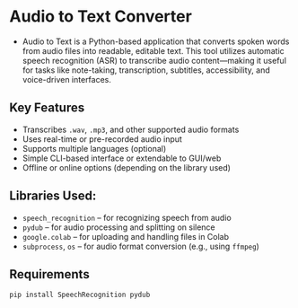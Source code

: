 # Audio to Text Converter
- Audio to Text is a Python-based application that converts spoken words from audio files into readable, editable text. This tool utilizes automatic speech recognition (ASR) to transcribe audio content—making it useful for tasks like note-taking, transcription, subtitles, accessibility, and voice-driven interfaces.


## Key Features
- Transcribes `.wav`, `.mp3`, and other supported audio formats
- Uses real-time or pre-recorded audio input
- Supports multiple languages (optional)
- Simple CLI-based interface or extendable to GUI/web
- Offline or online options (depending on the library used)

## Libraries Used:
- `speech_recognition` – for recognizing speech from audio
- `pydub` – for audio processing and splitting on silence
- `google.colab` – for uploading and handling files in Colab
- `subprocess`, `os` – for audio format conversion (e.g., using `ffmpeg`)

## Requirements
```` 
pip install SpeechRecognition pydub
````



